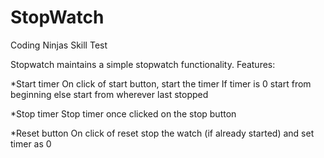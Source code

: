 # StopWatch
Coding Ninjas Skill Test

Stopwatch maintains a simple stopwatch functionality. 
Features:

*Start timer
    On click of start button, start the timer
    If timer is 0 start from beginning else start from wherever last stopped

*Stop timer
    Stop timer once clicked on the stop button

*Reset button
    On click of reset stop the watch (if already started) and set timer as 0
